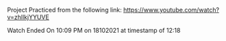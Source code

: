 Project Practiced from the following link:
https://www.youtube.com/watch?v=zhllkjYYUVE


Watch Ended On
10:09 PM on 18102021 at timestamp of 12:18